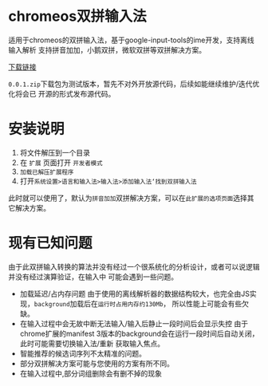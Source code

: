 # chromeos双拼输入法

适用于chromeos的双拼输入法，基于google-input-tools的ime开发，支持离线输入解析
支持拼音加加，小鹅双拼，微软双拼等双拼解决方案。

[下载链接](https://github.com/zhangkaiser/chromeos-shuangpin-ime/releases/0.0.1)

`0.0.1.zip`下载包为测试版本，暂先不对外开放源代码，后续如能继续维护/迭代优化将会已
开源的形式发布源代码。

# 安装说明
1. 将文件解压到一个目录
2. 在 `扩展` 页面打开 `开发者模式`
3. `加载已解压扩展程序`
4. 打开`系统设置>语言和输入法>输入法>添加输入法‘找到双拼输入法 `

此时就可以使用了，默认为`拼音加加`双拼解决方案，可以在`此扩展的选项页面`选择其它解决方案。


# 现有已知问题

由于此双拼输入转换的算法并没有经过一个很系统化的分析设计，或者可以说逻辑并没有经过演算验证，在输入中
可能会遇到一些问题。

- 加载延迟/占内存问题
由于使用的离线解析器的数据结构较大，也完全由JS实现，`background`加载后在`运行时占用内存约130Mb`，
所以性能上可能会有些欠缺。
- 在输入过程中会无故中断无法输入/输入后静止一段时间后会显示失控
由于chrome扩展的manifest 3版本的background会在运行一段时间后自动关闭，此时可能需要切换输入法/重新
获取输入焦点。
- 智能推荐的候选词序列不太精准的问题。
- 部分双拼解决方案可能与您使用的方案有所不同。
- 在输入过程中,部分词组删除会有删不掉的现象

